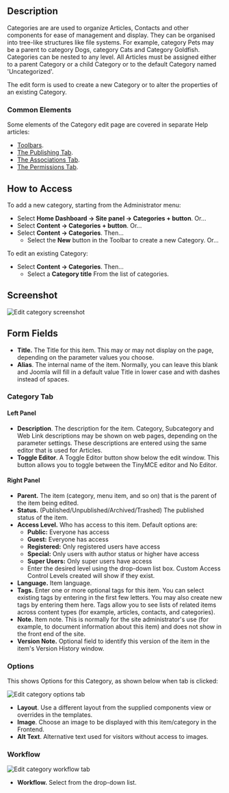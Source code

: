 <!-- Filename: Help4.x:Articles:_New_or_Edit_Category / Display title: Articles: Edit Category -->

## Description

Categories are are used to organize Articles, Contacts and other
components for ease of management and display. They can be organised
into tree-like structures like file systems. For example, category Pets
may be a parent to category Dogs, category Cats and Category Goldfish.
Categories can be nested to any level. All Articles must be assigned
either to a parent Category or a child Category or to the default
Category named 'Uncategorized'.

The edit form is used to create a new Category or to alter the properties of
an existing Category.

### Common Elements

Some elements of the Category edit page are covered in separate Help articles:

* [Toolbars](jdocmanual?article=help/common-elements/toolbars "").
* [The Publishing Tab](jdocmanual?article=help/common-elements/edit-publishing "").
* [The Associations Tab](jdocmanual?article=help/common-elements/edit-associations "").
* [The Permissions Tab](jdocmanual?article=help/common-elements/edit-permissions "").

## How to Access

To add a new category, starting from the Administrator menu:

- Select **Home Dashboard → Site panel → Categories + button**.
  Or...
- Select **Content → Categories + button**. Or...
- Select **Content → Categories**. Then...
  - Select the **New** button in the Toolbar to create a new Category.
    Or...

To edit an existing Category:

- Select **Content → Categories**. Then...
  - Select a **Category title** From the list of categories.

## Screenshot

![Edit category screenshot](../../../en/images/articles/articles-edit-category-category-tab.png "Edit category")

## Form Fields

- **Title.** The Title for this item. This may or may not display on the
  page, depending on the parameter values you choose.
- **Alias**. The internal name of the item. Normally, you can leave this
  blank and Joomla will fill in a default value Title in lower case and
  with dashes instead of spaces.

### Category Tab

#### Left Panel

- **Description**. The description for the item. Category, Subcategory
  and Web Link descriptions may be shown on web pages, depending on the
  parameter settings. These descriptions are entered using the same
  editor that is used for Articles.
- **Toggle Editor**. A Toggle Editor button show below the edit window.
  This button allows you to toggle between the TinyMCE editor and No
  Editor.

#### Right Panel

- **Parent.** The item (category, menu item, and so on) that is the
  parent of the item being edited.
- **Status.** (Published/Unpublished/Archived/Trashed) The published
  status of the item.
- **Access Level.** Who has access to this item. Default options are:
  - **Public:** Everyone has access
  - **Guest:** Everyone has access
  - **Registered:** Only registered users have access
  - **Special:** Only users with author status or higher have access
  - **Super Users:** Only super users have access
  - Enter the desired level using the drop-down list box. Custom Access
    Control Levels created will show if they exist.
- **Language.** Item language.
- **Tags.** Enter one or more optional tags for this item. You can
  select existing tags by entering in the first few letters. You may
  also create new tags by entering them here. Tags allow you to see
  lists of related items across content types (for example, articles,
  contacts, and categories).
- **Note.** Item note. This is normally for the site administrator's use
  (for example, to document information about this item) and does not
  show in the front end of the site.
- **Version Note.** Optional field to identify this version of the item
  in the item's Version History
  window.

### Options

This shows Options for this Category, as shown below when tab is
clicked:

![Edit category options tab](../../../en/images/articles/articles-edit-category-options-tab.png "Edit category options tab")

- **Layout**. Use a different layout from the supplied components view
  or overrides in the templates.
- **Image**. Choose an image to be displayed with this item/category in
  the Frontend.
- **Alt Text**. Alternative text used for visitors without access to
  images.

### Workflow

![Edit category workflow tab](../../../en/images/articles/articles-edit-category-workflow-tab.png "Edit category workflow tab")

- **Workflow.** Select from the drop-down list.
